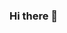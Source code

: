 ### Hi there 👋

<!--
**venkataKoushik/VenkataKoushik** is a ✨ _special_ ✨ repository because its `README.md` (this file) appears on your GitHub profile.

<h1 align="center">Hi 👋, I'm Venkata Koushik</h1>
<h3 align="center">Python Learner</h3>

- 🌱 I’m currently learning **python to the deep**

- 💬 Ask me about **python and inkscape**

- 📫 How to reach me **koushik7306777721@gmail.com**

- ⚡ Fun fact **I think, i will be learner always.**

<h3 align="left">Connect with me:</h3>
<p align="left">
<a href="https://www.leetcode.com/venkata_koushik" target="blank"><img align="center" src="https://raw.githubusercontent.com/rahuldkjain/github-profile-readme-generator/master/src/images/icons/Social/leet-code.svg" alt="venkata_koushik" height="30" width="40" /></a>
</p>

<h3 align="left">Languages and Tools:</h3>
<p align="left"> <a href="https://www.cprogramming.com/" target="_blank" rel="noreferrer"> <img src="https://raw.githubusercontent.com/devicons/devicon/master/icons/c/c-original.svg" alt="c" width="40" height="40"/> </a> <a href="https://www.w3schools.com/cpp/" target="_blank" rel="noreferrer"> <img src="https://raw.githubusercontent.com/devicons/devicon/master/icons/cplusplus/cplusplus-original.svg" alt="cplusplus" width="40" height="40"/> </a> <a href="https://www.python.org" target="_blank" rel="noreferrer"> <img src="https://raw.githubusercontent.com/devicons/devicon/master/icons/python/python-original.svg" alt="python" width="40" height="40"/> </a> </p>

<p>&nbsp;<img align="center" src="https://github-readme-stats.vercel.app/api?username=venkatakoushik&show_icons=true&locale=en" alt="venkatakoushik" /></p>
